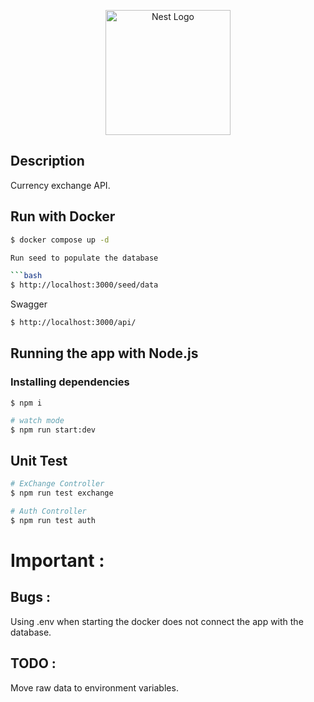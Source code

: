 <p align="center">
  <a href="http://nestjs.com/" target="blank"><img src="https://nestjs.com/img/logo-small.svg" width="200" alt="Nest Logo" /></a>
</p>

[circleci-image]: https://img.shields.io/circleci/build/github/nestjs/nest/master?token=abc123def456
[circleci-url]: https://circleci.com/gh/nestjs/nest


  <!--[![Backers on Open Collective](https://opencollective.com/nest/backers/badge.svg)](https://opencollective.com/nest#backer)
  [![Sponsors on Open Collective](https://opencollective.com/nest/sponsors/badge.svg)](https://opencollective.com/nest#sponsor)-->

## Description

Currency exchange API.

## Run with Docker

```bash
$ docker compose up -d

Run seed to populate the database

```bash
$ http://localhost:3000/seed/data
```

Swagger 

```bash
$ http://localhost:3000/api/ 
```


## Running the app with Node.js

### Installing dependencies
```
$ npm i
```

```bash
# watch mode
$ npm run start:dev
```

## Unit Test

```bash
# ExChange Controller
$ npm run test exchange

# Auth Controller
$ npm run test auth

```


# Important :

## Bugs :
Using .env when starting the docker does not connect the app with the database.

## TODO :
Move raw data to environment variables.
